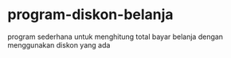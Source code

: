 # program-diskon-belanja
program sederhana untuk menghitung total bayar belanja dengan menggunakan diskon yang ada
